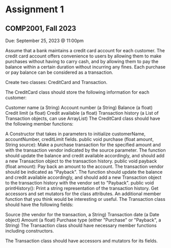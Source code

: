 # Assignment 1

## COMP2001, Fall 2023

Due: September 25, 2023 @ 11:00pm

Assume that a bank maintains a credit card account for each customer. The credit card account offers convenience to users by allowing them to make purchases without having to carry cash, and by allowing them to pay the balance within a certain duration without incurring any fines. Each purchase or pay balance can be considered as a transaction.

Create two classes: CreditCard and Transaction.

The CreditCard class should store the following information for each customer:

Customer name (a String)
Account number (a String)
Balance (a float)
Credit limit (a float)
Credit available (a float)
Transaction history (a List of Transaction objects, can use ArrayList)
The CreditCard class should have the following member functions:

A Constructor that takes in parameters to initialize customerName, accountNumber, creditLimit fields.
public void purchase (float amount, String source): Make a purchase transaction for the specified amount and with the transaction vendor indicated by the source parameter. The function should update the balance and credit available accordingly, and should add a new Transaction object to the transaction history.
public void payback (float amount): Pay back an amount to the account. The transaction vendor should be indicated as "Payback". The function should update the balance and credit available accordingly, and should add a new Transaction object to the transaction history with the vendor set to "Payback".
public void printHistory(): Print a string representation of the transaction history.
Get accessors and set mutators for the class attributes.
An additional member function that you think would be interesting or useful.
The Transaction class should have the following fields:

Source (the vendor for the transaction, a String)
Transaction date (a Date object)
Amount (a float)
Purchase type (either "Purchase" or "Payback", a String)
The Transaction class should have necessary member functions including constructors.

The Transaction class should have accessors and mutators for its fields.